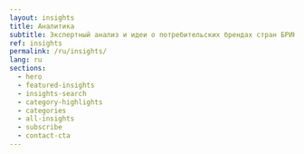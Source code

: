 ```yaml
---
layout: insights
title: Аналитика
subtitle: Экспертный анализ и идеи о потребительских брендах стран БРИКС+
ref: insights
permalink: /ru/insights/
lang: ru
sections:
  - hero
  - featured-insights
  - insights-search
  - category-highlights
  - categories
  - all-insights
  - subscribe
  - contact-cta
---
```


